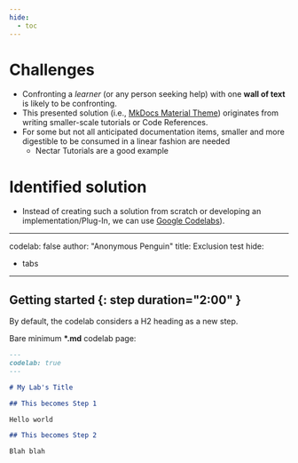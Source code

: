 ```yaml
---
hide:
  - toc
---
```


# Challenges

- Confronting a *learner* (or any person seeking help) with one **wall of text** is likely to be confronting.
- This presented solution (i.e., [MkDocs Material Theme](https://squidfunk.github.io/mkdocs-material/)) originates from writing smaller-scale tutorials or Code References.
- For some but not all anticipated documentation items, smaller and more digestible to be consumed in a linear fashion are needed
  - Nectar Tutorials are a good example

# Identified solution

- Instead of creating such a solution from scratch or developing an implementation/Plug-In, we can use [Google Codelabs](https://github.com/googlecodelabs/tools)).


---
codelab: false
author: "Anonymous Penguin"
title: Exclusion test
hide:
  - tabs
---

## Getting started {: step duration="2:00" }

By default, the codelab considers a H2 heading as a new step.

Bare minimum **\*.md** codelab page:

```markdown
---
codelab: true
---

# My Lab's Title

## This becomes Step 1

Hello world

## This becomes Step 2

Blah blah

```

